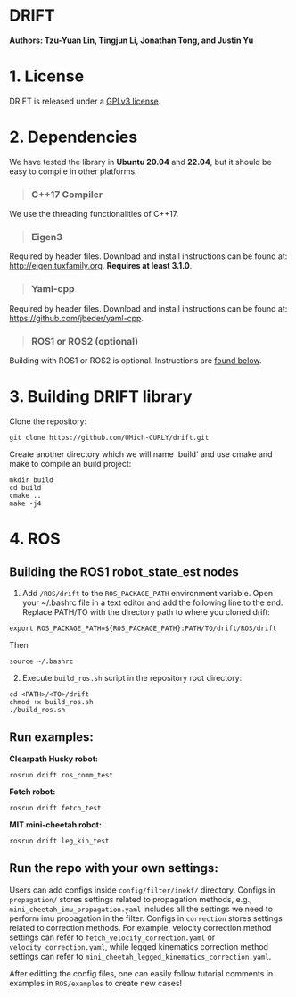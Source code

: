 # DRIFT
**Authors: Tzu-Yuan Lin, Tingjun Li, Jonathan Tong, and Justin Yu** 

# 1. License
DRIFT is released under a [GPLv3 license](https://github.com/UMich-CURLY/drift/blob/main/LICENSE). 


# 2. Dependencies
We have tested the library in **Ubuntu 20.04** and **22.04**, but it should be easy to compile in other platforms.

> ### C++17 Compiler
We use the threading functionalities of C++17.


> ### Eigen3
Required by header files. Download and install instructions can be found at: http://eigen.tuxfamily.org. **Requires at least 3.1.0**.

> ### Yaml-cpp
Required by header files. Download and install instructions can be found at: https://github.com/jbeder/yaml-cpp.

> ### ROS1 or ROS2 (optional)
Building with ROS1 or ROS2 is optional. Instructions are [found below](https://github.com/UMich-CURLY/drift/tree/main#4-ros).

# 3. Building DRIFT library

Clone the repository:
```
git clone https://github.com/UMich-CURLY/drift.git
```
Create another directory which we will name 'build' and use cmake and make to compile an build project:

```
mkdir build
cd build
cmake ..
make -j4
```

# 4. ROS
## Building the ROS1 robot_state_est nodes
1. Add `/ROS/drift` to the `ROS_PACKAGE_PATH` environment variable. Open your ~/.bashrc file in a text editor and add the following line to the end. Replace PATH/TO with the directory path to where you cloned drift:

  ```
  export ROS_PACKAGE_PATH=${ROS_PACKAGE_PATH}:PATH/TO/drift/ROS/drift
  ```

  Then
  ```
  source ~/.bashrc
  ```
  
2. Execute `build_ros.sh` script in the repository root directory:

  ```
  cd <PATH>/<TO>/drift
  chmod +x build_ros.sh
  ./build_ros.sh
  ```

## Run examples:
**Clearpath Husky robot:**
```
rosrun drift ros_comm_test
```

**Fetch robot:**
```
rosrun drift fetch_test
```

**MIT mini-cheetah robot:**
```
rosrun drift leg_kin_test
```

## Run the repo with your own settings:
Users can add configs inside `config/filter/inekf/` directory. Configs in `propagation/` stores settings related to propagation methods, e.g., `mini_cheetah_imu_propagation.yaml` includes all the settings we need to perform imu propagation in the filter. Configs
in `correction` stores settings related to correction methods. For example, velocity correction method settings can refer to `fetch_velocity_correction.yaml` or `velocity_correction.yaml`, while legged kinematics correction method settings can refer to 
`mini_cheetah_legged_kinematics_correction.yaml`. 

After editting the config files, one can easily follow tutorial comments in examples in `ROS/examples` to create new cases!
